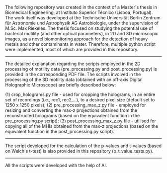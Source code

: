 The following repository was created in the context of a Master's thesis in Biomedical Engineering, at Instituto Superior Técnico (Lisboa, Portugal). The work itself was developed at the Technische Universität Berlin 
Zentrum für Astronomie und Astrophysik AG Astrobiologie, under the supervision of M.Sc. Max Riekeles. The thesis focused on studying the potential use of bacterial motility (and other optical parameters), in 2D and 3D 
microscopic images, as a novel biomonitoring approach for the detection of heavy metals and other contaminants in water. Therefore, multiple python script were implemented, most of which are provided in this repository. 

---

The detailed explanation regarding the scripts employed in the 2D processing of motility data (pre_processing.py and post_processing.py) is provided in the corresponding PDF file. 
The scripts involved in the processing of the 3D motility data (obtained with an off-axis Digital Holographic Microscope) are briefly described below: 

  (1) crop_holograms.py file - used for cropping the holograms, in an entire set of recordings (i.e., rec1, rec2,...), to a desired pixel size (default set to 1250 x 1250 pixels);
  (2) pre_processing_max_z.py file - employed for resizing and converting the max-z projections obtained from the reconstructed holograms (based on the equivalent function in the pre_processing.py script);
  (3) post_processing_max_z.py file - utilised for copying all of the MHIs obtained from the max-z projections (based on the equivalent function in the post_processing.py script).

---

The script developed for the calculation of the p-values and t-values (based on Welch's t-test) is also provided in this repository (p_t_value_tests.py). 

---

All the scripts were developed with the help of AI.
